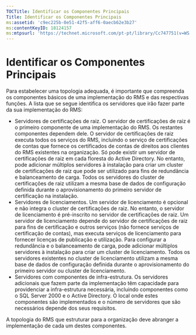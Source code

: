 ```yaml
---
TOCTitle: Identificar os Componentes Principais
Title: Identificar os Componentes Principais
ms:assetid: 'c9ec225b-0e51-42f5-aff6-0aecb62e3b27'
ms:contentKeyID: 18124157
ms:mtpsurl: 'https://technet.microsoft.com/pt-pt/library/Cc747751(v=WS.10)'
---
```


Identificar os Componentes Principais
=====================================

Para estabelecer uma topologia adequada, é importante que compreenda os componentes básicos de uma implementação do RMS e das respectivas funções. A lista que se segue identifica os servidores que irão fazer parte da sua implementação do RMS:

-   Servidores de certificações de raiz. O servidor de certificações de raiz é o primeiro componente de uma implementação do RMS. Os restantes componentes dependem dele. O servidor de certificações de raiz executa todos os serviços do RMS, incluindo o serviço de certificações de contas que fornece os certificados de contas de direitos aos clientes do RMS existentes na organização. Só pode existir um servidor de certificações de raiz em cada floresta do Active Directory. No entanto, pode adicionar múltiplos servidores à instalação para criar um cluster de certificações de raiz que pode ser utilizado para fins de redundância e balanceamento de carga. Todos os servidores do cluster de certificações de raiz utilizam a mesma base de dados de configuração definida durante o aprovisionamento do primeiro servidor de certificação na instalação.
-   Servidores de licenciamentos. Um servidor de licenciamento é opcional e não integra o cluster de certificações de raiz. No entanto, o servidor de licenciamento é pré-inscrito no servidor de certificações de raiz. Um servidor de licenciamento depende do servidor de certificações de raiz para fins de certificação e outros serviços (não fornece serviços de certificação de contas), mas executa serviços de licenciamento para fornecer licenças de publicação e utilização. Para configurar a redundância e o balanceamento de carga, pode adicionar múltiplos servidores à instalação para criar um cluster de licenciamento. Todos os servidores existentes no cluster de licenciamento utilizam a mesma base de dados de configuração definida durante o aprovisionamento do primeiro servidor ou cluster de licenciamento.
-   Servidores com componentes de infra-estrutura. Os servidores adicionais que fazem parte da implementação têm capacidade para providenciar a infra-estrutura necessária, incluindo componentes como o SQL Server 2000 e o Active Directory. O local onde estes componentes são implementados e o número de servidores que são necessários depende dos seus requisitos.

A topologia do RMS que estruturar para a organização deve abranger a implementação de cada um destes componentes.
